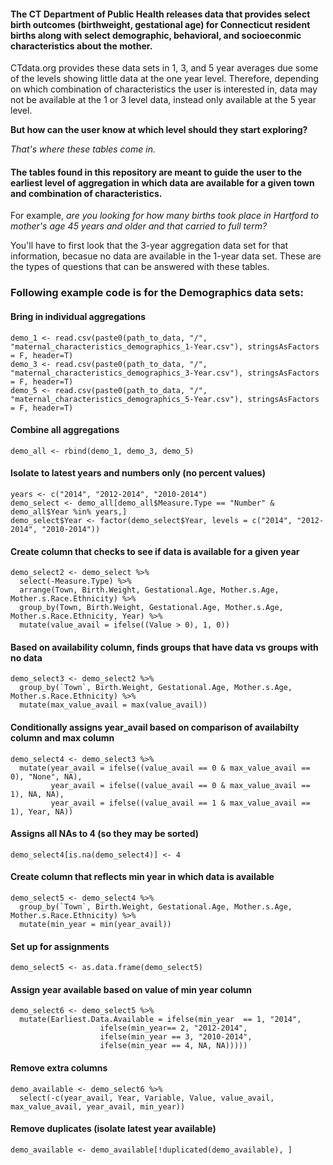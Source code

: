 #### The CT Department of Public Health releases data that provides select birth outcomes (birthweight, gestational age) for Connecticut resident births along with select demographic, behavioral, and socioeconmic characteristics about the mother. 

CTdata.org provides these data sets in 1, 3, and 5 year averages due some of the levels showing little data at the one year level. Therefore, depending on which combination of characteristics the user is interested in, data may not be available at the 1 or 3 level data, instead only available at the 5 year level. 

**But how can the user know at which level should they start exploring?**

*That's where these tables come in.* 

#### The tables found in this repository are meant to guide the user to the earliest level of aggregation in which data are available for a given town and combination of characteristics. 

For example, *are you looking for how many births took place in Hartford to mother's age 45 years and older and that carried to full term?* 

You'll have to first look that the 3-year aggregation data set for that information, becasue no data are available in the 1-year data set. These are the types of questions that can be answered with these tables. 

### Following example code is for the Demographics data sets:

#### Bring in individual aggregations
```{r}
demo_1 <- read.csv(paste0(path_to_data, "/", "maternal_characteristics_demographics_1-Year.csv"), stringsAsFactors = F, header=T)
demo_3 <- read.csv(paste0(path_to_data, "/", "maternal_characteristics_demographics_3-Year.csv"), stringsAsFactors = F, header=T)
demo_5 <- read.csv(paste0(path_to_data, "/", "maternal_characteristics_demographics_5-Year.csv"), stringsAsFactors = F, header=T)
```

#### Combine all aggregations
```{r}
demo_all <- rbind(demo_1, demo_3, demo_5)
```

#### Isolate to latest years and numbers only (no percent values)
```{r}
years <- c("2014", "2012-2014", "2010-2014")
demo_select <- demo_all[demo_all$Measure.Type == "Number" & demo_all$Year %in% years,]
demo_select$Year <- factor(demo_select$Year, levels = c("2014", "2012-2014", "2010-2014"))
```

#### Create column that checks to see if data is available for a given year
```{r}
demo_select2 <- demo_select %>% 
  select(-Measure.Type) %>% 
  arrange(Town, Birth.Weight, Gestational.Age, Mother.s.Age, Mother.s.Race.Ethnicity) %>% 
  group_by(Town, Birth.Weight, Gestational.Age, Mother.s.Age, Mother.s.Race.Ethnicity, Year) %>% 
  mutate(value_avail = ifelse((Value > 0), 1, 0)) 
```

#### Based on availability column, finds groups that have data vs groups with no data
```{r}
demo_select3 <- demo_select2 %>% 
  group_by(`Town`, Birth.Weight, Gestational.Age, Mother.s.Age, Mother.s.Race.Ethnicity) %>% 
  mutate(max_value_avail = max(value_avail))
```

#### Conditionally assigns year_avail based on comparison of availabilty column and max column
```{r}
demo_select4 <- demo_select3 %>% 
  mutate(year_avail = ifelse((value_avail == 0 & max_value_avail == 0), "None", NA), 
         year_avail = ifelse((value_avail == 0 & max_value_avail == 1), NA, NA), 
         year_avail = ifelse((value_avail == 1 & max_value_avail == 1), Year, NA))
```

#### Assigns all NAs to 4 (so they may be sorted)
```{r}
demo_select4[is.na(demo_select4)] <- 4
```

#### Create column that reflects min year in which data is available
```{r}
demo_select5 <- demo_select4 %>% 
  group_by(`Town`, Birth.Weight, Gestational.Age, Mother.s.Age, Mother.s.Race.Ethnicity) %>% 
  mutate(min_year = min(year_avail))
```

#### Set up for assignments
```{r}
demo_select5 <- as.data.frame(demo_select5)
```

#### Assign year available based on value of min year column
```{r}
demo_select6 <- demo_select5 %>% 
  mutate(Earliest.Data.Available = ifelse(min_year  == 1, "2014",
                    ifelse(min_year== 2, "2012-2014",
                    ifelse(min_year == 3, "2010-2014",
                    ifelse(min_year == 4, NA, NA)))))
```

#### Remove extra columns
```{r}
demo_available <- demo_select6 %>% 
  select(-c(year_avail, Year, Variable, Value, value_avail, max_value_avail, year_avail, min_year))
```

#### Remove duplicates (isolate latest year available)
```{r}
demo_available <- demo_available[!duplicated(demo_available), ]
```


